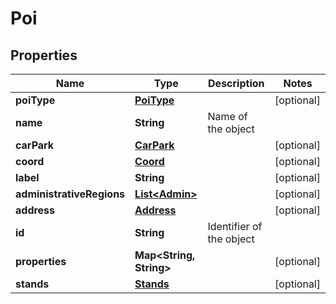 
# Poi

## Properties
Name | Type | Description | Notes
------------ | ------------- | ------------- | -------------
**poiType** | [**PoiType**](PoiType.md) |  |  [optional]
**name** | **String** | Name of the object | 
**carPark** | [**CarPark**](CarPark.md) |  |  [optional]
**coord** | [**Coord**](Coord.md) |  |  [optional]
**label** | **String** |  |  [optional]
**administrativeRegions** | [**List&lt;Admin&gt;**](Admin.md) |  |  [optional]
**address** | [**Address**](Address.md) |  |  [optional]
**id** | **String** | Identifier of the object | 
**properties** | **Map&lt;String, String&gt;** |  |  [optional]
**stands** | [**Stands**](Stands.md) |  |  [optional]




